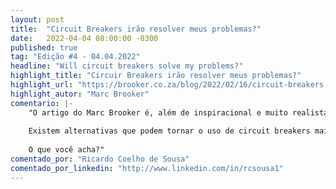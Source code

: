 ```yaml
---
layout: post 
title:  "Circuit Breakers irão resolver meus problemas?"
date:   2022-04-04 08:00:00 -0300
published: true
tag: "Edição #4 - 04.04.2022"
headline: "Will circuit breakers solve my problems?"
highlight_title: "Circuir Breakers irão resolver meus problemas?"
highlight_url: "https://brooker.co.za/blog/2022/02/16/circuit-breakers.html"
highlight_autor: "Marc Brooker"
comentario: |-
    "O artigo do Marc Brooker é, além de inspiracional e muito realista, leitura obrigatória para quem já desenvolveu ou pensa em desenvolver circuit breakers como mecanismos para aumentar a resiliência dos seus sistemas distribuídos em produção. O artigo não necessariamente condena a técnica e reconhece que em algumas situações ele é útil e até desejável mas, diante dos cenários mais complexos de implementação dos sistemas atuais, ele termina por adicionar uma complexidade que pode não gerar os benefícios desejados. No artigo o autor descreve cenários muito comuns de arquiteturas para ambientes distribuídos, sendo a primeira o particionamento de dados para assegurar maior escalabilidade e a segunda a utilização de células para isolar ou reduzir o bast radius em caso de indisponibilidade dos serviços. Em ambos os casos as técnicas de circuit breaker teriam como consequência mais prejuízo do que benefício dada a impossibilidade de determinar a probabilidade de uma determinada solicitação de clientes ser atendida com sucesso ou não.
    
    Existem alternativas que podem tornar o uso de circuit breakers mais efetivos mas elas ainda parecem desnecessariamente complexas para implementação em escala. As opinões do Marc Brooker nesse artigo são controversas e muitos podem não concordar. No entanto, todos que já estivem envolvidos no design e operação e sistemas distribuídos complexos de alto volume devem concordar que elas fazem muito sentido.
    
    O que você acha?"
comentado_por: "Ricardo Coelho de Sousa"
comentado_por_linkedin: "http://www.linkedin.com/in/rcsousa1"
---
```


